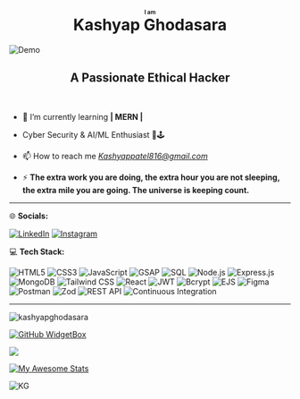 <h1 align="center">
  <span style="font-size: 10px;">I am</span><br>
  Kashyap Ghodasara
</h1>
<img src="https://user-images.githubusercontent.com/74038190/212749447-bfb7e725-6987-49d9-ae85-2015e3e7cc41.gif" alt="Demo">
<h2 align="center">A Passionate Ethical Hacker</h2><br>


- 🌱 I’m currently learning **| MERN |**

- Cyber Security & AI/ML Enthusiast 🚀🕹

- 📫 How to reach me *Kashyappatel816@gmail.com*

- ⚡ **The extra work you are doing, the extra hour you are not sleeping, the extra mile you are going. The universe is keeping count.**

<hr>



🌐 **Socials:**

[![LinkedIn](https://img.shields.io/badge/LinkedIn-0A66C2?style=for-the-badge&logo=linkedin&logoColor=white)](https://www.linkedin.com/in/kashyap-ghodasara-323b11314/)
[![Instagram](https://img.shields.io/badge/Instagram-E4405F?style=for-the-badge&logo=instagram&logoColor=white)](https://www.instagram.com/_kashyapghodasara_?igsh=b3y0zgk4dwq2d3hs)
<!--[![X](https://img.shields.io/badge/X(Twitter)-000000?style=for-the-badge&logo=twitter&logoColor=white)](https://twitter.com/@Kashyap_patel15) -->




💻 **Tech Stack:**

![HTML5](https://img.shields.io/badge/HTML5-E34F26?style=for-the-badge&logo=html5&logoColor=white)
![CSS3](https://img.shields.io/badge/CSS3-1572B6?style=for-the-badge&logo=css3&logoColor=white)
![JavaScript](https://img.shields.io/badge/JavaScript-F7DF1E?style=for-the-badge&logo=javascript&logoColor=black)
![GSAP](https://img.shields.io/badge/GSAP-88CE02?style=for-the-badge&logo=greensock&logoColor=white)
![SQL](https://img.shields.io/badge/SQL-4479A1?style=for-the-badge&logo=sqlite&logoColor=white)
![Node.js](https://img.shields.io/badge/Node.js-339933?style=for-the-badge&logo=node.js&logoColor=white)
![Express.js](https://img.shields.io/badge/Express.js-000000?style=for-the-badge&logo=express&logoColor=white)
![MongoDB](https://img.shields.io/badge/MongoDB-47A248?style=for-the-badge&logo=mongodb&logoColor=white) ![Tailwind CSS](https://img.shields.io/badge/Tailwind%20CSS-38B2AC?style=for-the-badge&logo=tailwind-css&logoColor=white)
![React](https://img.shields.io/badge/React-61DAFB?style=for-the-badge&logo=react&logoColor=black)
![JWT](https://img.shields.io/badge/JWT-000000?style=for-the-badge&logo=jsonwebtokens&logoColor=white)
![Bcrypt](https://img.shields.io/badge/Bcrypt-4A4A4A?style=for-the-badge) ![EJS](https://img.shields.io/badge/EJS-FFCA28?style=for-the-badge&logo=ejs&logoColor=black) ![Figma](https://img.shields.io/badge/figma-%23F24E1E.svg?style=for-the-badge&logo=figma&logoColor=white) ![Postman](https://img.shields.io/badge/Postman-FF6C37?style=for-the-badge&logo=postman&logoColor=white) ![Zod](https://img.shields.io/badge/Zod-3178C6?style=for-the-badge&logo=typescript&logoColor=white) ![REST API](https://img.shields.io/badge/REST%20API-4CAF50?style=for-the-badge&logo=swagger&logoColor=white) ![Continuous Integration](https://img.shields.io/badge/Continuous%20Integration-2056FF?style=for-the-badge&logo=githubactions&logoColor=white)



---

<img align="center" 
src="https://github-readme-stats.vercel.app/api/top-langs?username=kashyapghodasara&show_icons=true&locale=en&layout=compact&theme=dark&bg_color=000000&text_color=ffffff&langs_count=8" 
alt="kashyapghodasara" />


[![GitHub WidgetBox](https://github-widgetbox.vercel.app/api/profile?username=Kashyapghodasara&data=followers,repositories,stars,commits&theme=dark)](https://github.com/Kashyapghodasara)

![](https://github-readme-streak-stats.herokuapp.com/?user=kashyapghodasara&theme=dark&hide_border=false)<br/>

[![My Awesome Stats](https://awesome-github-stats.azurewebsites.net/user-stats/Kashyapghodasara?cardType=github&theme=gotham&preferLogin=false)](https://git.io/awesome-stats-card)



![KG](https://github-readme-activity-graph.vercel.app/graph?username=kashyapghodasara&theme=github-dark&hide_border=true)


